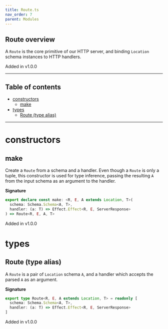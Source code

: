 ```yaml
---
title: Route.ts
nav_order: 7
parent: Modules
---
```


## Route overview

A `Route` is the core primitive of our HTTP server,
and binding `Location` schema instances to HTTP handlers.

Added in v1.0.0

---

<h2 class="text-delta">Table of contents</h2>

- [constructors](#constructors)
  - [make](#make)
- [types](#types)
  - [Route (type alias)](#route-type-alias)

---

# constructors

## make

Create a `Route` from a schema and a handler.
Even though a `Route` is only a tuple, this constructor is used
for type inference, passing the resulting `A` from the input schema
as an argument to the handler.

**Signature**

```ts
export declare const make: <R, E, A extends Location, T>(
  schema: Schema.Schema<A, T>,
  handler: (a: T) => Effect.Effect<R, E, ServerResponse>
) => Route<R, E, A, T>
```

Added in v1.0.0

# types

## Route (type alias)

A `Route` is a pair of `Location` schema `A`,
and a handler which accepts the parsed `A` as an argument.

**Signature**

```ts
export type Route<R, E, A extends Location, T> = readonly [
  schema: Schema.Schema<A, T>,
  handler: (a: T) => Effect.Effect<R, E, ServerResponse>
]
```

Added in v1.0.0
